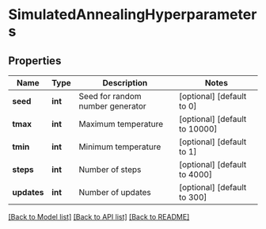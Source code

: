 # SimulatedAnnealingHyperparameters

## Properties
Name | Type | Description | Notes
------------ | ------------- | ------------- | -------------
**seed** | **int** | Seed for random number generator | [optional] [default to 0]
**tmax** | **int** | Maximum temperature | [optional] [default to 10000]
**tmin** | **int** | Minimum temperature | [optional] [default to 1]
**steps** | **int** | Number of steps | [optional] [default to 4000]
**updates** | **int** | Number of updates | [optional] [default to 300]

[[Back to Model list]](../README.md#documentation-for-models) [[Back to API list]](../README.md#documentation-for-api-endpoints) [[Back to README]](../README.md)

